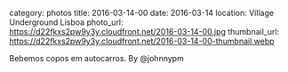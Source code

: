 category: photos 
title: 2016-03-14-00
date: 2016-03-14
location: Village Underground Lisboa
photo_url: https://d22fkxs2pw9y3y.cloudfront.net/2016-03-14-00.jpg
thumbnail_url: https://d22fkxs2pw9y3y.cloudfront.net/2016-03-14-00-thumbnail.webp

Bebemos copos em autocarros.  By @johnnypm 